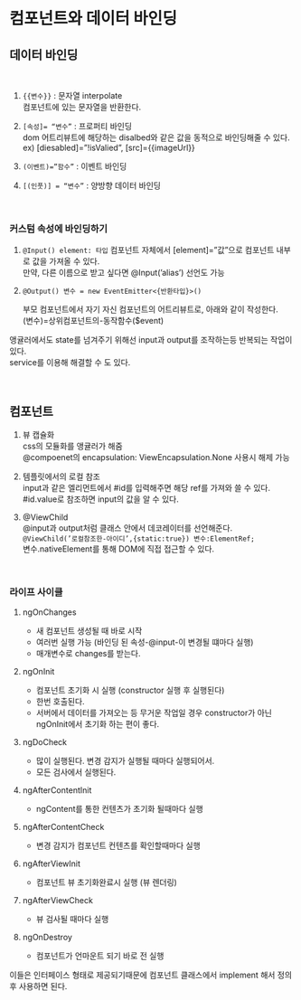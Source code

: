 # 컴포넌트와 데이터 바인딩

## 데이터 바인딩

<br>

1. `{{변수}}` : 문자열 interpolate  
컴포넌트에 있는 문자열을 반환한다.

2. `[속성]= “변수”` : 프로퍼티 바인딩  
dom 어트리뷰트에 해당하는 disalbed와 같은 값을 동적으로 바인딩해줄 수 있다.  
ex) [diesabled]=”!isValied”, [src]={{imageUrl}}


3. `(이벤트)=”함수”` : 이벤트 바인딩

4. `[(인풋)] = “변수”` : 양방향 데이터 바인딩

<br>

### 커스텀 속성에 바인딩하기

1. `@Input() element: 타입`
    컴포넌트 자체에서 [element]=”값”으로 컴포넌트 내부로 값을 가져올 수 있다.  
    만약, 다른 이름으로 받고 싶다면 @Input(’alias’) 선언도 가능
    
2. `@Output() 변수 = new EventEmitter<{반환타입}>()`  

    부모 컴포넌트에서 자기 자신 컴포넌트의 어트리뷰트로, 아래와 같이 작성한다.    
    (변수)=상위컴포넌트의-동작함수($event)  


  앵귤러에서도 state를 넘겨주기 위해선 input과 output를 조작하는등 반복되는 작업이 있다.  
  service를 이용해 해결할 수 도 있다.  

<br>


## 컴포넌트

1. 뷰 캡슐화  
    css의 모듈화를 앵귤러가 해줌  
    @compoenet의 encapsulation: ViewEncapsulation.None 사용시 해제 가능  

2.  템플릿에서의 로컬 참조  
    input과 같은 엘리먼트에서 #id를 입력해주면 해당 ref를 가져와 쓸 수 있다.  
    #id.value로 참조하면 input의 값을 알 수 있다.
    

3. @ViewChild  
    @input과 output처럼 클래스 안에서 데코레이터를 선언해준다.  
    `@ViewChild(’로컬참조한-아이디’,{static:true}) 변수:ElementRef;`  
    변수.nativeElement를 통해 DOM에 직접 접근할 수 있다.
    
    
    <br>

### 라이프 사이클

1. ngOnChanges
    - 새 컴포넌트 생성될 때 바로 시작
    - 여러번 실행 가능 (바인딩 된 속성-@input-이 변경될 떄마다 실행)
    - 매개변수로 changes를 받는다.
    
2. ngOnInit
    - 컴포넌트 초기화 시 실행 (constructor 실행 후 실행된다)
    - 한번 호출된다.
    - 서버에서 데이터를 가져오는 등 무거운 작업일 경우 constructor가 아닌 ngOnInit에서 초기화 하는 편이 좋다.
    
3. ngDoCheck
    - 많이 실행된다. 변경 감지가 실행될 때마다 실행되어서.
    - 모든 검사에서 실행된다.

4. ngAfterContentInit
    - ngContent를 통한 컨텐츠가 초기화 될때마다 실행

5. ngAfterContentCheck
    - 변경 감지가 컴포넌트 컨텐츠를 확인할때마다 실행

6. ngAfterViewInit
    - 컴포넌트 뷰 초기화완료시 실행 (뷰 렌더링)

7. ngAfterViewCheck
    - 뷰 검사될 때마다 실행

8. ngOnDestroy
    - 컴포넌트가 언마운트 되기 바로 전 실행

이들은 인터페이스 형태로 제공되기때문에 컴포넌트 클래스에서 implement 해서 정의 후 사용하면 된다.  